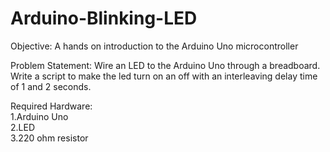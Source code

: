# Arduino-Blinking-LED

Objective: A hands on introduction to the Arduino Uno microcontroller

Problem Statement: Wire an LED to the Arduino Uno through a breadboard.
Write a script to make the led turn on an off with an interleaving delay
time of 1 and 2 seconds.

Required Hardware: <br/>
1.Arduino Uno <br/>
2.LED <br/>
3.220 ohm resistor

